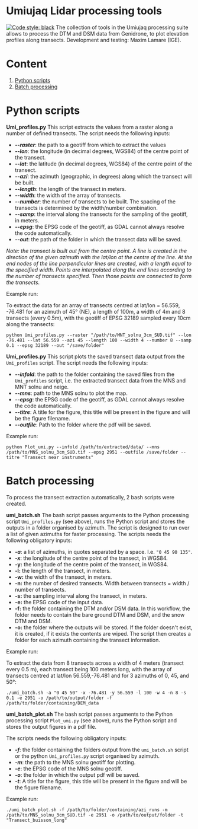 # Umiujaq Lidar processing tools
[![Code style: black](https://img.shields.io/badge/code%20style-black-000000.svg)](https://github.com/ambv/black)
The collection of tools in the Umiujaq processing suite allows to process the DTM and DSM data from Genidrone, to plot elevation profiles along transects.
Development and testing: Maxim Lamare (IGE).
# Content
1. [Python scripts](#python)
2. [Batch processing](#bash)

<a name="python"></a>
# Python scripts
**Umi_profiles.py**
This script extracts the values from a raster along a number of defined transects. 
The script needs the following inputs:
 - ***--raster***: the path to a geotiff from which to extract the values
 - ***--lon***: the longitude (in decimal degrees, WGS84) of the centre point of the transect.
 - ***--lat***: the latitude (in decimal degrees, WGS84) of the centre point of the transect.
 - ***--azi***: the azimuth (geographic, in degrees) along which the transect will be built.
 - ***--length***: the length of the transect in meters.
 - ***--width***: the width of the array of transects.
 - ***--number***: the number of transects to be built. The spacing of the transects is determined by the width/number combination.
 - ***--samp***: the interval along the transects for the sampling of the geotiff, in meters.
 - ***--epsg***: the EPSG code of the geotiff, as GDAL cannot always resolve the code automatically.
 - ***--out***: the path of the folder in which the transect data will be saved.
 
*Note: the transect is built out from the centre point. A line is created in the direction of the given azimuth with the lat/lon at the centre of the line. At the end nodes of the line perpendicular lines are created, with a length equal to the specified width. Points are interpolated along the end lines according to the number of transects specified. Then those points are connected to form the transects.* 

Example run:

To extract the data for an array of transects centred at lat/lon = 56.559, -76.481 for an azimuth of 45° (NE), a length of 100m, a width of 4m and 8 transects (every 0.5m), with the geotiff of EPSG 32189 sampled every 10cm along the transects:

    python Umi_profiles.py --raster "/path/to/MNT_solnu_3cm_SUD.tif" --lon -76.481 --lat 56.559 --azi 45 --length 100 --width 4 --number 8 --samp 0.1 --epsg 32189 --out "/save/folder"

**Umi_profiles.py**
This script plots the saved transect data output from the `Umi_profiles` script. 
The script needs the following inputs:
 - ***--infold***: the path to the folder containing the saved files from the `Umi_profiles`  script, i.e. the extracted transect data from the MNS and MNT solnu and neige.
 - ***--mns***: path to the MNS solnu to plot the map.
 - ***--epsg***: the EPSG code of the geotiff, as GDAL cannot always resolve the code automatically.
 - ***--titre***: A title for the figure, this title will be present in the figure and will be the figure filename.
 - ***--outfile***: Path to the folder where the pdf will be saved.

Example run:

    python Plot_umi.py --infold /path/to/extracted/data/ --mns /path/to/MNS_solnu_3cm_SUD.tif --epsg 2951 --outfile /save/folder --titre "Transect near instruments"

<a name="bash"></a>
# Batch processing
To process the transect extraction automatically, 2 bash scripts were created.
  
**umi_batch.sh**
The bash script passes arguments to the Python processing script `Umi_profiles.py` (see above), runs the Python script and stores the outputs in a folder organised by azimuth.
The script is designed to run over a list of given azimuths for faster processing.
The scripts needs the following obligatory inputs:
 - ***-a***: a list of azimuths, in quotes separated by a space. I.e. `"0 45 90 135"`.
 - ***-x***: the longitude of the centre point of the transect, in WGS84.
 - **-y:** the longitude of the centre point of the transect, in WGS84.
 - **-l:** the length of the transect, in meters.
 - **-w:** the width of the transect, in meters.
 - **-n:** the number of desired transects. Width between transects = width / number of transects.
 - **-s:** the sampling interval along the transect, in meters.
 - **-e:** the EPSG code of the input data.
 - **-f:** the folder containing the DTM and/or DSM data. In this workflow, the folder needs to contain the bare ground DTM and DSM, and the snow DTM and DSM.
 - **-o:** the folder where the outputs will be stored. If the folder doesn't exist, it is created, if it exists the contents are wiped. The script then creates a folder for each azimuth containing the transect information.
 
Example run:

To extract the data from 8 transects across a width of 4 meters (transect every 0.5 m), each transect being 100 meters long, with the array of transects centred at lat/lon 56.559,-76.481 and for 3 azimuths of 0, 45, and 50°:

    ./umi_batch.sh -a "0 45 50" -x -76.481 -y 56.559 -l 100 -w 4 -n 8 -s 0.1 -e 2951 -o /path/to/output/folder -f /path/to/folder/containing/DEM_data

**umi_batch_plot.sh**
The bash script passes arguments to the Python processing script `Plot_umi.py` (see above), runs the Python script and stores the output figures in a pdf file.

The scripts needs the following obligatory inputs:
 - ***-f***: the folder containing the folders output from the `umi_batch.sh` script or the python `Umi_profiles.py`  script organised by azimuth. 
 - ***-m***: the path to the MNS solnu geotiff for plotting.
 - ***-e***: the EPSG code of the MNS solnu geotiff.
 - ***-o***: the folder in which the output pdf will be saved.
 - ***-t***:  A title for the figure, this title will be present in the figure and will be the figure filename.

Example run:

    ./umi_batch_plot.sh -f /path/to/folder/containing/azi_runs -m /path/to/MNS_solnu_3cm_SUD.tif -e 2951 -o /path/to/output/folder -t "Transect_buisson_long"
